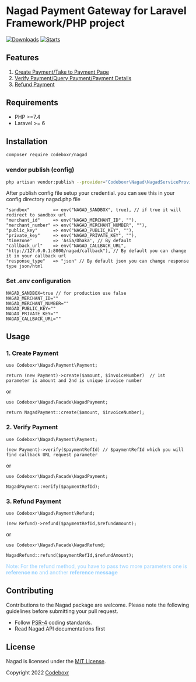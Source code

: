 # Nagad Payment Gateway for Laravel Framework/PHP project

[![Downloads](https://img.shields.io/packagist/dt/codeboxr/nagad)](https://packagist.org/packages/codeboxr/nagad)
[![Starts](https://img.shields.io/packagist/stars/codeboxr/nagad)](https://packagist.org/packages/codeboxr/nagad)

## Features

1. [Create Payment/Take to Payment Page](https://github.com/codeboxrcodehub/nagad/edit/main/Readme.md#1-create-payment)
2. [Verify Payment/Query Payment/Payment Details](https://github.com/codeboxrcodehub/nagad#2-verify-payment)
3. [Refund Payment](https://github.com/codeboxrcodehub/nagad#3-refund-payment)

## Requirements

- PHP >=7.4
- Laravel >= 6


## Installation

```bash
composer require codeboxr/nagad
```

### vendor publish (config)

```bash
php artisan vendor:publish --provider="Codeboxr\Nagad\NagadServiceProvider"
```

After publish config file setup your credential. you can see this in your config directory nagad.php file

```
"sandbox"         => env("NAGAD_SANDBOX", true), // if true it will redirect to sandbox url
"merchant_id"     => env("NAGAD_MERCHANT_ID", ""), 
"merchant_number" => env("NAGAD_MERCHANT_NUMBER", ""),
"public_key"      => env("NAGAD_PUBLIC_KEY", ""),
"private_key"     => env("NAGAD_PRIVATE_KEY", ""),
'timezone'        => 'Asia/Dhaka', // By default 
"callback_url"    => env("NAGAD_CALLBACK_URL", "http://127.0.0.1:8000/nagad/callback"), // By default you can change it in your callback url
"response_type"   => "json" // By default json you can change response type json/html 
```

### Set .env configuration

```
NAGAD_SANDBOX=true // for production use false
NAGAD_MERCHANT_ID=""
NAGAD_MERCHANT_NUMBER=""
NAGAD_PUBLIC_KEY=""
NAGAD_PRIVATE_KEY=""
NAGAD_CALLBACK_URL=""
```

## Usage

### 1. Create Payment

```
use Codeboxr\Nagad\Payment\Payment;

return (new Payment)->create($amount, $invoiceNumber)  // 1st parameter is amount and 2nd is unique invoice number 
```

or

```
use Codeboxr\Nagad\Facade\NagadPayment;

return NagadPayment::create($amount, $invoiceNumber);
```

### 2. Verify Payment

```
use Codeboxr\Nagad\Payment\Payment;

(new Payment)->verify($paymentRefId) // $paymentRefId which you will find callback URL request parameter
```

or

```
use Codeboxr\Nagad\Facade\NagadPayment;

NagadPayment::verify($paymentRefId);
```

### 3. Refund Payment

```
use Codeboxr\Nagad\Payment\Refund;

(new Refund)->refund($paymentRefId,$refundAmount);
```

or

```
use Codeboxr\Nagad\Facade\NagadRefund;

NagadRefund::refund($paymentRefId,$refundAmount);
```

<span style="color: #96d0ff">Note: For the refund method, you have to pass two more parameters one is <b>reference no</b> and another
<b>reference message</b></span>

## Contributing

Contributions to the Nagad package are welcome. Please note the following guidelines before submitting your pull
request.

- Follow [PSR-4](http://www.php-fig.org/psr/psr-4/) coding standards.
- Read Nagad API documentations first

## License

Nagad is licensed under the [MIT License](http://opensource.org/licenses/MIT).

Copyright 2022 [Codeboxr](https://codeboxr.com)
